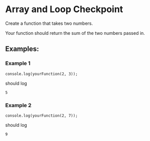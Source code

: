 # Array and Loop Checkpoint
Create a function that takes two numbers.

Your function should return the sum of the two numbers passed in.

## Examples:

### Example 1

```
console.log(yourFunction(2, 3));
```

should log 

```
5
```

### Example 2

```
console.log(yourFunction(2, 7));
```

should log


```
9
```
